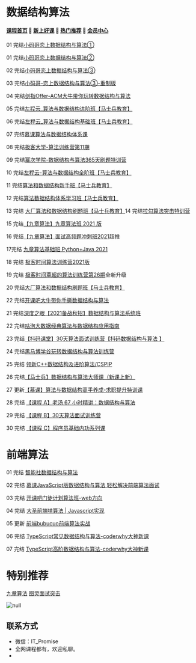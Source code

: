 # 数据结构算法

#### [**课程首页**](../../README.md) 💖 [**新上好课**](./xshk.md) 💖 [**热门推荐**](./rmtj.md) 💖 [**会员中心**](./vip.md)

01 完结[小码哥恋上数据结构与算法①](https://ke.qq.com/course/385223)

01 完结[小码哥恋上数据结构与算法②](https://ke.qq.com/course/421398)

02 完结[小码哥恋上数据结构与算法③](https://ke.qq.com/course/473705)

03 完结[小码哥-恋上数据结构与算法③-重制版](https://ke.qq.com/course/473705)

04 完结[剑指Offer-ACM大牛带你玩转数据结构与算法](https://ke.qq.com/course/429988)

05 完结[左程云_算法与数据结构进阶班【马士兵教育】](https://ke.qq.com/course/2585663)

06 完结[左程云_算法与数据结构基础班【马士兵教育】](https://ke.qq.com/course/2145184)

07 完结[慕课算法与数据结构体系课](https://class.imooc.com/sale/datastructure)

08 完结[极客大学-算法训练营第11期](https://time.geekbang.org/college/algorithm/100034301)

09 完结[幂次学院-数据结构与算法365天刷题特训营](https://mici.jiqishidai.com/site/course_introduction?id=12)

10 完结[左程云-算法与数据结构全阶班【马士兵教育】](https://ke.qq.com/course/package/30802)

11 完结[算法和数据结构新手班【马士兵教育】](https://ke.qq.com/course/3101903)

12 完结[算法数据结构体系学习班【马士兵教育】](https://ke.qq.com/course/3067253)

13 完结 [大厂算法和数据结构刷题班【马士兵教育】](https://ke.qq.com/course/3449042)14 完结[拉勾算法突击特训营](https://kaiwu.lagou.com/suanfa.html)

15 完结[【九章算法】九章算法班 2021 版](https://www.jiuzhang.com/course/71)

16 完结[【九章算法】面试高频题冲刺班2021](https://www.jiuzhang.com/course/80/)超推

17完结 [九章算法基础班 Python+Java 2021](https://www.jiuzhang.com/course/84)

18 完结 [极客时间算法训练营2021版](https://u.geekbang.org/subject/algorithm3rd)

19 完结 [极客时间覃超的算法训练营第26期](https://u.geekbang.org/subject/algorithm)全新升级

20 完结[大厂算法和数据结构刷题班【马士兵教育】](https://ke.qq.com/course/3449042)

22 完结[开课吧大牛带你手撕数据结构与算法](https://www.kaikeba.com/course/vip/190)

21 完结[深度之眼【2021备战秋招】数据结构与算法系统班](https://ai.deepshare.net/detail/p_6070524fe4b0d4eb039005a5/8)

22 完结[咕泡大数据经典算法与数据结构应用指南](https://ke.gupaoedu.cn/course/vip/1023)

23 完结[【抖码课堂】30天算法面试训练营【抖码数据结构与算法 】](https://ke.qq.com/course/package/35548)

24 完结[黑马博学谷玩转数据结构与算法训练营](https://www.boxuegu.com/live/detail-3218.html)

25 完结 [领新C++数据结构及进阶算法/CSPIP](https://study.163.com/course/introduction.htm?courseId=1211257801)

26 完结[【马士兵】数据结构与算法大师课（新课上新）](https://m.mashibing.com/subject/21)

27 更新[【慕课】算法与数据结构高手养成-求职提升特训课](https://coding.imooc.com/class/ds/589)

28 完结 [【课程 A】老汤 67 小时精讲：数据结构与算法](https://appvpmptkl94774.pc.xiaoe-tech.com/detail/p_62458be2e4b01a4851eba30c/8?product_id=p_62458be2e4b01a4851eba30c)

29 完结 [【课程 B】30天算法面试训练营](https://appvpmptkl94774.pc.xiaoe-tech.com/detail/p_62458c0ce4b09dda1254e1b4/8?product_id=p_62458c0ce4b09dda1254e1b4)

30 完结 [【课程 C】程序员基础内功系列课](https://appvpmptkl94774.pc.xiaoe-tech.com/detail/p_61ce7550e4b05006f9c406d9/8?product_id=p_61ce7550e4b05006f9c406d9)

# 前端算法

01 完结 [智能社数据结构与算法](https://ke.qq.com/course/2203033)

02 完结 [慕课JavaScript版数据结构与算法 轻松解决前端算法面试](https://coding.imooc.com/class/446.html)

03 完结 [开课吧门徒计划算法班-web方向](https://www.kaikeba.com/course/vip/699?channelCode=plat30ykxg011u)

04 完结 [大圣前端啃算法 | Javascript实现](https://appx496fyc38425.h5.xiaoeknow.com/v1/goods/goods_detail/p_6206077ee4b066e96084552a?type=3)

05 更新 [前端bubucuo前端算法实战](https://appuwwsm6cl6690.h5.xiaoeknow.com/v1/goods/goods_detail/p_63118a98e4b0c942648ff238?type=3)

06 完结 [TypeScript常见数据结构与算法-coderwhy大神新课](https://ke.qq.com/course/5909096?mmticket=#term_id=106127731)

07 完结 [TypeScript高阶数据结构与算法-coderwhy大神新课](https://ke.qq.com/course/5909097#term_id=106127732)

# 特别推荐

[九章算法](http://leaaiv.cn/project-1/doc-42/)
[图灵面试突击](https://vip.tulingxueyuan.cn/all/4759890)

![null](http://leaaiv.cn/media/202207/2022-07-06_162945_968363.png)

## **联系方式**
-  微信：IT_Promise
-  全网课程都有，欢迎私聊。
-   